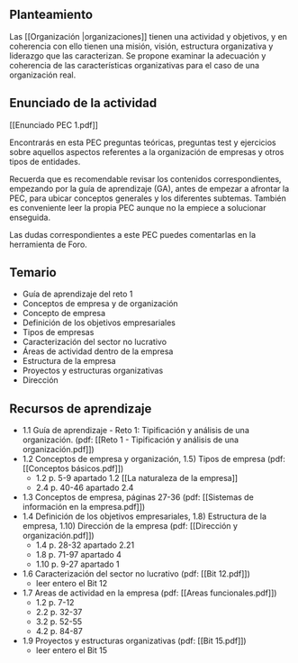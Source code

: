 ## Planteamiento

Las [[Organización |organizaciones]] tienen una actividad y objetivos, y en coherencia con ello tienen una misión, visión, estructura organizativa y liderazgo que las caracterizan. Se propone examinar la adecuación y coherencia de las características organizativas para el caso de una organización real.

## Enunciado de la actividad

[[Enunciado PEC 1.pdf]]

Encontrarás en esta PEC preguntas teóricas, preguntas test y ejercicios sobre aquellos aspectos referentes a la organización de empresas y otros tipos de entidades.

Recuerda que es recomendable revisar los contenidos correspondientes, empezando por la guía de aprendizaje (GA), antes de empezar a afrontar la PEC, para ubicar conceptos generales y los diferentes subtemas. También es conveniente leer la propia PEC aunque no la empiece a solucionar enseguida.

Las dudas correspondientes a este PEC puedes comentarlas en la herramienta de Foro.

## Temario
+ Guía de aprendizaje del reto 1
+ Conceptos de empresa y de organización
+ Concepto de empresa
+ Definición de los objetivos empresariales
+ Tipos de empresas
+ Caracterización del sector no lucrativo
+ Áreas de actividad dentro de la empresa
+ Estructura de la empresa
+ Proyectos y estructuras organizativas
+ Dirección 

## Recursos de aprendizaje
+ 1.1 Guía de aprendizaje - Reto 1: Tipificación y análisis de una organización. (pdf: [[Reto 1 - Tipificación y análisis de una organización.pdf]])
+ 1.2 Conceptos de empresa y organización, 1.5) Tipos de empresa (pdf: [[Conceptos básicos.pdf]])
	+ 1.2 p. 5-9 apartado 1.2 [[La naturaleza de la empresa]]
	+ 2.4 p. 40-46 apartado 2.4
+ 1.3 Conceptos de empresa, páginas 27-36 (pdf: [[Sistemas de información en la empresa.pdf]])
+ 1.4 Definición de los objetivos empresariales, 1.8) Estructura de la empresa, 1.10) Dirección de la empresa (pdf: [[Dirección y organización.pdf]])
	+ 1.4 p. 28-32 apartado 2.21
	+ 1.8 p. 71-97 apartado 4
	+ 1.10 p. 9-27 apartado 1
+ 1.6 Caracterización del sector no lucrativo (pdf: [[Bit 12.pdf]])
	+ leer entero el Bit 12
+ 1.7 Areas de actividad en la empresa (pdf: [[Areas funcionales.pdf]])
	+ 1.2 p. 7-12
	+ 2.2 p. 32-37
	+ 3.2 p. 52-55
	+ 4.2 p. 84-87
+ 1.9 Proyectos y estructuras organizativas (pdf: [[Bit 15.pdf]])
	+ leer entero el Bit 15

